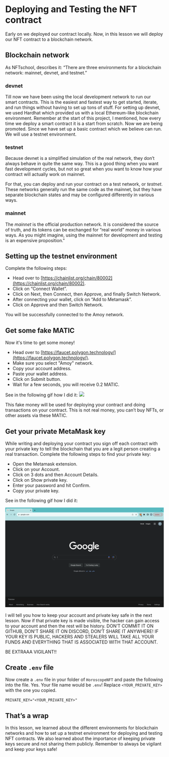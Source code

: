 # Deploying and Testing the NFT contract

Early on we deployed our contract locally. Now, in this lesson we will deploy our NFT contract to a blockchain network.

## Blockchain network

As NFTschool, describes it: “There are three environments for a blockchain network: mainnet, devnet, and testnet.”

### devnet

Till now we have been using the local development network to run our smart contracts. This is the easiest and fastest way to get started, iterate, and run things without having to set up tons of stuff. For setting up devnet, we used Hardhat which provided us with a local Ethereum-like blockchain environment. Remember at the start of this project, I mentioned, how every time we deploy a smart contract it is a start from scratch. Now we are being promoted. Since we have set up a basic contract which we believe can run. We will use a testnet environment.

### testnet

Because devnet is a simplified simulation of the real network, they don’t always behave in quite the same way. This is a good thing when you want fast development cycles, but not so great when you want to know how your contract will actually work on mainnet.

For that, you can deploy and run your contract on a test network, or  *testnet*. These networks generally run the same code as the mainnet, but they have separate blockchain states and may be configured differently in various ways.

### mainnet

The *mainnet* is the official production network. It is considered the source of truth, and its tokens can be exchanged for “real world” money in various ways. As you might imagine, using the mainnet for development and testing is an expensive proposition."

## Setting up the testnet environment

Complete the following steps:

- Head over to [https://chainlist.org/chain/80002](https://chainlist.org/chain/80002).
- Click on “Connect Wallet”.
- Click on Next, then Connect, then Approve, and finally Switch Network.
- After connecting your wallet, click on “Add to Metamask”.
- Click on Approve and then Switch Network.

You will be successfully connected to the Amoy network.

## Get some fake MATIC

Now it's time to get some money! 

- Head over to [https://faucet.polygon.technology/](https://faucet.polygon.technology/).
- Make sure you select "Amoy" network.
- Copy your account address.
- Paste your wallet address.
- Click on Submit button.
- Wait for a few seconds, you will receive 0.2 MATIC.

See in the following gif how I did it:
![](https://github-production-user-asset-6210df.s3.amazonaws.com/130544719/347743748-c7d69e7e-ef32-47fb-b8b0-12d5b8227d01.webp?X-Amz-Algorithm=AWS4-HMAC-SHA256&X-Amz-Credential=AKIAVCODYLSA53PQK4ZA%2F20241125%2Fus-east-1%2Fs3%2Faws4_request&X-Amz-Date=20241125T062055Z&X-Amz-Expires=300&X-Amz-Signature=f5f13ebaebc5870f60eed0e6d9df52c3cf9e5751fbc97adcb9af47f4ee30adb9&X-Amz-SignedHeaders=host)


This fake money will be used for deploying your contract and doing transactions on your contract. This is not real money, you can’t buy NFTs, or other assets via these MATIC.

## Get your private MetaMask key

While writing and deploying your contract you sign off each contract with your private key to tell the blockchain that you are a legit person creating a real transaction. Complete the following steps to find your private key:

- Open the Metamask extension.
- Click on your Account.
- Click on 3 dots and then Account Details.
- Click on Show private key.
- Enter your password and hit Confirm.
- Copy your private key.

See in the following gif how I did it:

![Screen Recording 2023-08-02 at 7.28.24 PM.gif](https://github.com/0xmetaschool/Learning-Projects/blob/main/assests_for_all/assests_for_horoscope/2.%20Writing%20and%20Deploying%20Basic%20Contract/3.%20Deploying%20and%20Testing%20NFT%20contract/Screen_Recording_2023-08-02_at_7.28.24_PM.webp?raw=true)

I will tell you how to keep your account and private key safe in the next lesson. Now if that private key is made visible, the hacker can gain access to your account and then the rest will be history. DON’T COMMIT IT ON GITHUB, DON'T SHARE IT ON DISCORD, DON’T SHARE IT ANYWHERE! IF YOUR KEY IS PUBLIC, HACKERS AND STEALERS WILL TAKE ALL YOUR FUNDS AND EVERYTHING THAT IS ASSOCIATED WITH THAT ACCOUNT.

BE EXTRAAA VIGILANT!!

## Create `.env` file

Now create a `.env` file in your folder of `HoroscopeNFT` and paste the following into the file. Yes. Your file name would be `.env`! Replace `<YOUR_PRIVATE_KEY>` with the one you copied.

```
PRIVATE_KEY="<YOUR_PRIVATE_KEY>"
```

## That’s a wrap

In this lesson, we learned about the different environments for blockchain networks and how to set up a testnet environment for deploying and testing NFT contracts. We also learned about the importance of keeping private keys secure and not sharing them publicly. Remember to always be vigilant and keep your keys safe!

